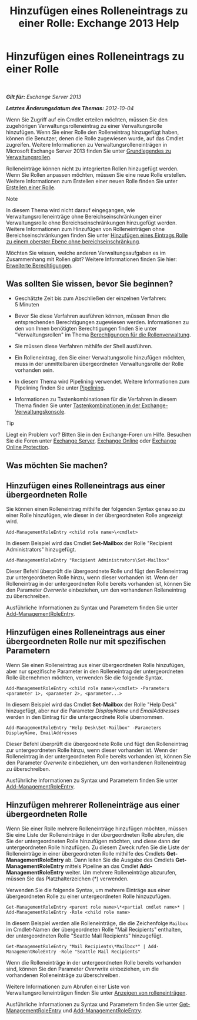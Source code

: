 ﻿---
title: 'Hinzufügen eines Rolleneintrags zu einer Rolle: Exchange 2013 Help'
TOCTitle: Hinzufügen eines Rolleneintrags zu einer Rolle
ms:assetid: 30cd37bc-b3e8-4f39-a8ba-a4c20b1b27b7
ms:mtpsurl: https://technet.microsoft.com/de-de/library/Dd335180(v=EXCHG.150)
ms:contentKeyID: 50475276
ms.date: 04/24/2018
mtps_version: v=EXCHG.150
ms.translationtype: HT
---

# Hinzufügen eines Rolleneintrags zu einer Rolle

 

_**Gilt für:** Exchange Server 2013_

_**Letztes Änderungsdatum des Themas:** 2012-10-04_

Wenn Sie Zugriff auf ein Cmdlet erteilen möchten, müssen Sie den zugehörigen Verwaltungsrolleneintrag zu einer Verwaltungsrolle hinzufügen. Wenn Sie einer Rolle den Rolleneintrag hinzugefügt haben, können die Benutzer, denen die Rolle zugewiesen wurde, auf das Cmdlet zugreifen. Weitere Informationen zu Verwaltungsrolleneinträgen in Microsoft Exchange Server 2013 finden Sie unter [Grundlegendes zu Verwaltungsrollen](understanding-management-roles-exchange-2013-help.md).

Rolleneinträge können nicht zu integrierten Rollen hinzugefügt werden. Wenn Sie Rollen anpassen möchten, müssen Sie eine neue Rolle erstellen. Weitere Informationen zum Erstellen einer neuen Rolle finden Sie unter [Erstellen einer Rolle](create-a-role-exchange-2013-help.md).


> [!NOTE]
> In diesem Thema wird nicht darauf eingegangen, wie Verwaltungsrolleneinträge ohne Bereichseinschränkungen einer Verwaltungsrolle ohne Bereichseinschränkungen hinzugefügt werden. Weitere Informationen zum Hinzufügen von Rolleneinträgen ohne Bereichseinschränkungen finden Sie unter <A href="add-a-role-entry-to-an-unscoped-top-level-role-exchange-2013-help.md">Hinzufügen eines Eintrags Rolle zu einem oberster Ebene ohne bereichseinschränkung</A>.



Möchten Sie wissen, welche anderen Verwaltungsaufgaben es im Zusammenhang mit Rollen gibt? Weitere Informationen finden Sie hier: [Erweiterte Berechtigungen](advanced-permissions-exchange-2013-help.md).

## Was sollten Sie wissen, bevor Sie beginnen?

  - Geschätzte Zeit bis zum Abschließen der einzelnen Verfahren: 5 Minuten

  - Bevor Sie diese Verfahren ausführen können, müssen Ihnen die entsprechenden Berechtigungen zugewiesen werden. Informationen zu den von Ihnen benötigten Berechtigungen finden Sie unter "Verwaltungsrollen" im Thema [Berechtigungen für die Rollenverwaltung](role-management-permissions-exchange-2013-help.md).

  - Sie müssen diese Verfahren mithilfe der Shell ausführen.

  - Ein Rolleneintrag, den Sie einer Verwaltungsrolle hinzufügen möchten, muss in der unmittelbaren übergeordneten Verwaltungsrolle der Rolle vorhanden sein.

  - In diesem Thema wird Pipelining verwendet. Weitere Informationen zum Pipelining finden Sie unter [Pipelining](https://technet.microsoft.com/de-de/library/aa998260\(v=exchg.150\)).

  - Informationen zu Tastenkombinationen für die Verfahren in diesem Thema finden Sie unter [Tastenkombinationen in der Exchange-Verwaltungskonsole](keyboard-shortcuts-in-the-exchange-admin-center-exchange-online-protection-help.md).


> [!TIP]
> Liegt ein Problem vor? Bitten Sie in den Exchange-Foren um Hilfe. Besuchen Sie die Foren unter <A href="https://go.microsoft.com/fwlink/p/?linkid=60612">Exchange Server</A>, <A href="https://go.microsoft.com/fwlink/p/?linkid=267542">Exchange Online</A> oder <A href="https://go.microsoft.com/fwlink/p/?linkid=285351">Exchange Online Protection</A>.



## Was möchten Sie machen?

## Hinzufügen eines Rolleneintrags aus einer übergeordneten Rolle

Sie können einen Rolleneintrag mithilfe der folgenden Syntax genau so zu einer Rolle hinzufügen, wie dieser in der übergeordneten Rolle angezeigt wird.

    Add-ManagementRoleEntry <child role name>\<cmdlet>

In diesem Beispiel wird das Cmdlet **Set-Mailbox** der Rolle "Recipient Administrators" hinzugefügt.

    Add-ManagementRoleEntry "Recipient Administrators\Set-Mailbox"

Dieser Befehl überprüft die übergeordnete Rolle und fügt den Rolleneintrag zur untergeordneten Rolle hinzu, wenn dieser vorhanden ist. Wenn der Rolleneintrag in der untergeordneten Rolle bereits vorhanden ist, können Sie den Parameter *Overwrite* einbeziehen, um den vorhandenen Rolleneintrag zu überschreiben.

Ausführliche Informationen zu Syntax und Parametern finden Sie unter [Add-ManagementRoleEntry](https://technet.microsoft.com/de-de/library/dd351236\(v=exchg.150\)).

## Hinzufügen eines Rolleneintrags aus einer übergeordneten Rolle nur mit spezifischen Parametern

Wenn Sie einen Rolleneintrag aus einer übergeordneten Rolle hinzufügen, aber nur spezifische Parameter in den Rolleneintrag der untergeordneten Rolle übernehmen möchten, verwenden Sie die folgende Syntax.

    Add-ManagementRoleEntry <child role name>\<cmdlet> -Parameters <parameter 1>, <parameter 2>, <parameter...>

In diesem Beispiel wird das Cmdlet **Set-Mailbox** der Rolle "Help Desk" hinzugefügt, aber nur die Parameter *DisplayName* und *EmailAddresses* werden in den Eintrag für die untergeordnete Rolle übernommen.

    Add-ManagementRoleEntry "Help Desk\Set-Mailbox" -Parameters DisplayName, EmailAddresses

Dieser Befehl überprüft die übergeordnete Rolle und fügt den Rolleneintrag zur untergeordneten Rolle hinzu, wenn dieser vorhanden ist. Wenn der Rolleneintrag in der untergeordneten Rolle bereits vorhanden ist, können Sie den Parameter *Overwrite* einbeziehen, um den vorhandenen Rolleneintrag zu überschreiben.

Ausführliche Informationen zu Syntax und Parametern finden Sie unter [Add-ManagementRoleEntry](https://technet.microsoft.com/de-de/library/dd351236\(v=exchg.150\)).

## Hinzufügen mehrerer Rolleneinträge aus einer übergeordneten Rolle

Wenn Sie einer Rolle mehrere Rolleneinträge hinzufügen möchten, müssen Sie eine Liste der Rolleneinträge in der übergeordneten Rolle abrufen, die Sie der untergeordneten Rolle hinzufügen möchten, und diese dann der untergeordneten Rolle hinzufügen. Zu diesem Zweck rufen Sie die Liste der Rolleneinträge in einer übergeordneten Rolle mithilfe des Cmdlets **Get-ManagementRoleEntry** ab. Dann leiten Sie die Ausgabe des Cmdlets **Get-ManagementRoleEntry** mittels Pipeline an das Cmdlet **Add-ManagementRoleEntry** weiter. Um mehrere Rolleneinträge abzurufen, müssen Sie das Platzhalterzeichen (\*) verwenden.

Verwenden Sie die folgende Syntax, um mehrere Einträge aus einer übergeordneten Rolle zu einer untergeordneten Rolle hinzuzufügen.

    Get-ManagementRoleEntry <parent role name>\*<partial cmdlet name>* | Add-ManagementRoleEntry -Role <child role name>

In diesem Beispiel werden alle Rolleneinträge, die die Zeichenfolge `Mailbox` im Cmdlet-Namen der übergeordneten Rolle "Mail Recipients" enthalten, der untergeordneten Rolle "Seattle Mail Recipients" hinzugefügt.

    Get-ManagementRoleEntry "Mail Recipients\*Mailbox*" | Add-ManagementRoleEntry -Role "Seattle Mail Recipients"

Wenn die Rolleneinträge in der untergeordneten Rolle bereits vorhanden sind, können Sie den Parameter *Overwrite* einbeziehen, um die vorhandenen Rolleneinträge zu überschreiben.

Weitere Informationen zum Abrufen einer Liste von Verwaltungsrolleneinträgen finden Sie unter [Anzeigen von rolleneinträgen](view-role-entries-exchange-2013-help.md).

Ausführliche Informationen zu Syntax und Parametern finden Sie unter [Get-ManagementRoleEntry](https://technet.microsoft.com/de-de/library/dd335210\(v=exchg.150\)) und [Add-ManagementRoleEntry](https://technet.microsoft.com/de-de/library/dd351236\(v=exchg.150\)).

